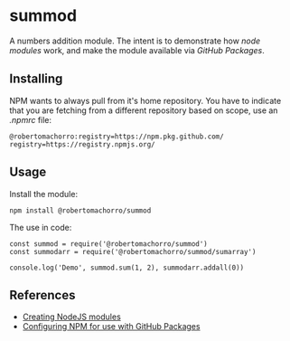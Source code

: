 # summod

A numbers addition module. The intent is to demonstrate how _node modules_ work, and make the module available via _GitHub Packages_.

## Installing

NPM wants to always pull from it's home repository. You have to indicate that you are fetching from a different repository based on scope, use an *.npmrc* file:

```
@robertomachorro:registry=https://npm.pkg.github.com/
registry=https://registry.npmjs.org/
```

## Usage

Install the module:

```
npm install @robertomachorro/summod
```

The use in code:

```
const summod = require('@robertomachorro/summod')
const summodarr = require('@robertomachorro/summod/sumarray')

console.log('Demo', summod.sum(1, 2), summodarr.addall(0))
```

## References

* [Creating NodeJS modules](https://docs.npmjs.com/creating-node-js-modules)
* [Configuring NPM for use with GitHub Packages](https://help.github.com/en/packages/using-github-packages-with-your-projects-ecosystem/configuring-npm-for-use-with-github-packages)
